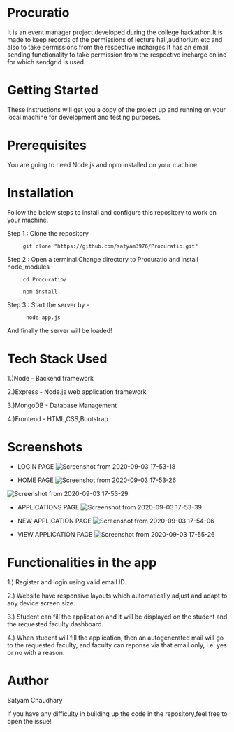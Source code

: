 
# Procuratio
It is an event manager project developed during the college hackathon.It is made to keep records of the permissions of lecture hall,auditorium etc and also to take permissions from the respective incharges.It has an email sending functionality to take permission from the respective incharge online for which sendgrid is used.

# Getting Started
These instructions will get you a copy of the project up and running on your local machine for development and testing purposes.

# Prerequisites
You are going to need Node.js and npm installed on your machine.

# Installation
Follow the below steps to install and configure this repository to work on your machine.

Step 1 : Clone the repository

         git clone "https://github.com/satyam3976/Procuratio.git"

Step 2 : Open a terminal.Change directory to Procuratio and install node_modules

         cd Procuratio/
	 
         npm install

Step 3 : Start the server by -
	 
	      node app.js
         
And finally the server will be loaded!

# Tech Stack Used
1.)Node - Backend framework

2.)Express - Node.js web application framework

3.)MongoDB - Database Management

4.)Frontend - HTML,CSS,Bootstrap

# Screenshots
- LOGIN PAGE
![Screenshot from 2020-09-03 17-53-18](https://user-images.githubusercontent.com/25302027/92116347-5704ab80-ee11-11ea-86da-274cc963fd9a.png)

- HOME PAGE
![Screenshot from 2020-09-03 17-53-26](https://user-images.githubusercontent.com/25302027/92116366-5d932300-ee11-11ea-954a-9ceda2397e5b.png)

![Screenshot from 2020-09-03 17-53-29](https://user-images.githubusercontent.com/25302027/92116448-7996c480-ee11-11ea-93d4-4b2d444560f7.png)

- APPLICATIONS PAGE
![Screenshot from 2020-09-03 17-53-39](https://user-images.githubusercontent.com/25302027/92116463-7dc2e200-ee11-11ea-8a33-fbe8d616fb42.png)

- NEW APPLICATION PAGE
![Screenshot from 2020-09-03 17-54-06](https://user-images.githubusercontent.com/25302027/92116535-929f7580-ee11-11ea-824a-7a90754d33b0.png)

- VIEW APPLICATION PAGE
![Screenshot from 2020-09-03 17-55-26](https://user-images.githubusercontent.com/25302027/92116558-99c68380-ee11-11ea-9c66-29840a259d42.png)






# Functionalities in the app
1.) Register and login using valid email ID.

2.) Website have responsive layouts which automatically adjust and adapt to any device screen size.

3.) Student can fill the application and it will be displayed on the student and the requested faculty dashboard.

4.) When student will fill the application, then an autogenerated mail will go to the requested faculty, and faculty can reponse via that email only, i.e. yes or no    with a reason.

# Author
Satyam Chaudhary

If you have any difficulty in building up the code in the repository,feel free to open the issue!

